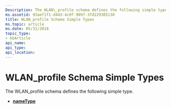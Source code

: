 ```yaml
---
Description: The WLAN\_profile schema defines the following simple type.
ms.assetid: 93aef1f1-d443-4c0f-9097-3fd229305130
title: WLAN_profile Schema Simple Types
ms.topic: article
ms.date: 05/31/2018
topic_type: 
- kbArticle
api_name: 
api_type: 
api_location: 
---
```


# WLAN\_profile Schema Simple Types

The WLAN\_profile schema defines the following simple type.

-   [**nameType**](wlan-profileschema-nametype-simpletype.md)

 

 



